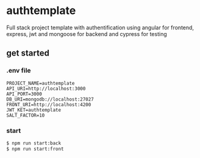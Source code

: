 # authtemplate

Full stack project template with authentification using angular for frontend, express, jwt and mongoose for backend and cypress for testing

## get started 

### .env file

```
PROJECT_NAME=authtemplate
API_URI=http://localhost:3000
API_PORT=3000
DB_URI=mongodb://localhost:27027
FRONT_URI=http://localhost:4200
JWT_KET=authtemplate
SALT_FACTOR=10
```

### start

```bash
$ npm run start:back
$ npm run start:front
```